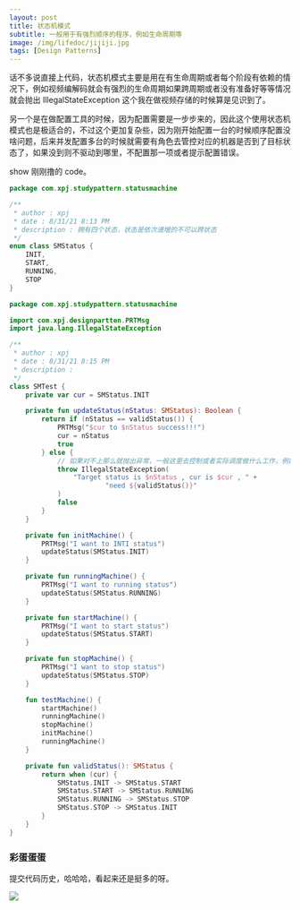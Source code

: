 ```yaml
---
layout: post
title: 状态机模式
subtitle: 一般用于有强烈顺序的程序，例如生命周期等
image: /img/lifedoc/jijiji.jpg
tags: [Design Patterns]
---
```


话不多说直接上代码，状态机模式主要是用在有生命周期或者每个阶段有依赖的情况下，例如视频编解码就会有强烈的生命周期如果跨周期或者没有准备好等等情况就会抛出 IllegalStateException 这个我在做视频存储的时候算是见识到了。

另一个是在做配置工具的时候，因为配置需要是一步步来的，因此这个使用状态机模式也是极适合的，不过这个更加复杂些，因为刚开始配置一台的时候顺序配置没啥问题，后来并发配置多台的时候就需要有角色去管控对应的机器是否到了目标状态了，如果没到则不驱动到哪里，不配置那一项或者提示配置错误。

show 刚刚撸的 code。

```kotlin
package com.xpj.studypattern.statusmachine

/**
 * author : xpj
 * date : 8/31/21 8:13 PM
 * description : 拥有四个状态，状态是依次递增的不可以跨状态
 */
enum class SMStatus {
    INIT,
    START,
    RUNNING,
    STOP
}

package com.xpj.studypattern.statusmachine

import com.xpj.designpartten.PRTMsg
import java.lang.IllegalStateException

/**
 * author : xpj
 * date : 8/31/21 8:15 PM
 * description :
 */
class SMTest {
    private var cur = SMStatus.INIT

    private fun updateStatus(nStatus: SMStatus): Boolean {
        return if (nStatus == validStatus()) {
            PRTMsg("$cur to $nStatus success!!!")
            cur = nStatus
            true
        } else {
            // 如果对不上那么就抛出异常，一般这里去控制或者实际调度做什么工作，例如配置工具哪里，我就是在上一状态驱动下一状态的，当然的也有的外界可以控制走到什么状态.
            throw IllegalStateException(
                "Target status is $nStatus , cur is $cur , " +
                        "need ${validStatus()}"
            )
            false
        }
    }

    private fun initMachine() {
        PRTMsg("I want to INTI status")
        updateStatus(SMStatus.INIT)
    }

    private fun runningMachine() {
        PRTMsg("I want to running status")
        updateStatus(SMStatus.RUNNING)
    }

    private fun startMachine() {
        PRTMsg("I want to start status")
        updateStatus(SMStatus.START)
    }

    private fun stopMachine() {
        PRTMsg("I want to stop status")
        updateStatus(SMStatus.STOP)
    }

    fun testMachine() {
        startMachine()
        runningMachine()
        stopMachine()
        initMachine()
        runningMachine()
    }

    private fun validStatus(): SMStatus {
        return when (cur) {
            SMStatus.INIT -> SMStatus.START
            SMStatus.START -> SMStatus.RUNNING
            SMStatus.RUNNING -> SMStatus.STOP
            SMStatus.STOP -> SMStatus.INIT
        }
    }
}
```

### 彩蛋蛋蛋

提交代码历史，哈哈哈，看起来还是挺多的呀。

![](https://raw.githubusercontent.com/XPJ1993/images/master/20210831201929.png)




